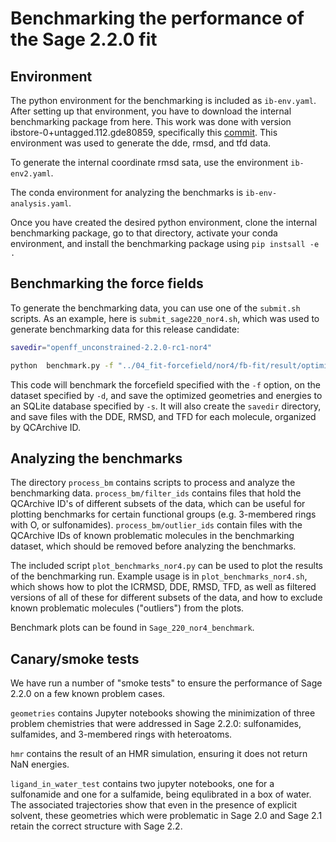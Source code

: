 # Benchmarking the performance of the Sage 2.2.0 fit

## Environment
The python environment for the benchmarking is included as `ib-env.yaml`. After setting up that environment, you have to download the internal benchmarking package from here. This work was done with version ibstore-0+untagged.112.gde80859, specifically this [commit](https://github.com/mattwthompson/ib/commit/de80859f37b345845f9a7ba5240a4279e5913458). This environment was used to generate the dde, rmsd, and tfd data.

To generate the internal coordinate rmsd sata, use the environment `ib-env2.yaml`.

The conda environment for analyzing the benchmarks is `ib-env-analysis.yaml`.

Once you have created the desired python environment, clone the internal benchmarking package, go to that directory, activate your conda environment, and install the benchmarking package using `pip instsall -e .`

## Benchmarking the force fields
To generate the benchmarking data, you can use one of the `submit.sh` scripts. As an example, here is `submit_sage220_nor4.sh`, which was used to generate benchmarking data for this release candidate:

```bash
savedir="openff_unconstrained-2.2.0-rc1-nor4"

python  benchmark.py -f "../04_fit-forcefield/nor4/fb-fit/result/optimize/force-field.offxml" -d "datasets/filtered-industry.json" -s "openff_unconstrained-2.2.0-rc1-nor4.sqlite" -o $savedir --procs 8
```

This code will benchmark the forcefield specified with the `-f` option, on the dataset specified by `-d`, and save the optimized geometries and energies to an SQLite database specified by `-s`.
It will also create the `savedir` directory, and save files with the DDE, RMSD, and TFD for each molecule, organized by QCArchive ID.

## Analyzing the benchmarks
The directory `process_bm` contains scripts to process and analyze the benchmarking data. `process_bm/filter_ids` contains files that hold the QCArchive ID's of different subsets of the data, which can be useful for plotting benchmarks for certain functional groups (e.g. 3-membered rings with O, or sulfonamides). `process_bm/outlier_ids` contain files with the QCArchive IDs of known problematic molecules in the benchmarking dataset, which should be removed before analyzing the benchmarks.

The included script `plot_benchmarks_nor4.py` can be used to plot the results of the benchmarking run. Example usage is in `plot_benchmarks_nor4.sh`, which shows how to plot the ICRMSD, DDE, RMSD, TFD, as well as filtered versions of all of these for different subsets of the data, and how to exclude known problematic molecules ("outliers") from the plots.

Benchmark plots can be found in `Sage_220_nor4_benchmark`.

## Canary/smoke tests

We have run a number of "smoke tests" to ensure the performance of Sage 2.2.0 on a few known problem cases.

`geometries` contains Jupyter notebooks showing the minimization of three problem chemistries that were addressed in Sage 2.2.0: sulfonamides, sulfamides, and 3-membered rings with heteroatoms.

`hmr` contains the result of an HMR simulation, ensuring it does not return NaN energies.

`ligand_in_water_test` contains two jupyter notebooks, one for a sulfonamide and one for a sulfamide, being equlibrated in a box of water. The associated trajectories show that even in the presence of explicit solvent, these geometries which were problematic in Sage 2.0 and Sage 2.1 retain the correct structure with Sage 2.2.
